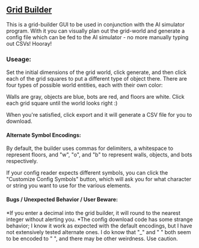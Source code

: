 ## [Grid Builder](https://ruitais.github.io/gridBuilder/)

This is a grid-builder GUI to be used in conjunction with the AI simulator program. With it you can visually plan out the grid-world and generate a config file which can be fed to the AI simulator - no more manually typing out CSVs! Hooray!

### Useage:
Set the initial dimensions of the grid world, click generate, and then click each of the grid squares to put a different type of object there. There are four types of possible world entities, each with their own color:

Walls are gray, objects are blue,
bots are red, and floors are white.
Click each grid square until the world looks right :)

When you're satisfied, click export and it will generate a CSV file for you to download.

#### Alternate Symbol Encodings:
By default, the builder uses commas for delimiters, a whitespace to represent floors, and "w", "o", and "b" to represent walls, objects, and bots respectively.

If your config reader expects different symbols, you can click the "Customize Config Symbols" button, which will ask you for what character or string you want to use for the various elements.

#### Bugs / Unexpected Behavior / User Beware:
*If you enter a decimal into the grid builder, it will round to the nearest integer without alerting you.
*The config download code has some strange behavior; I know it work as expected with the default encodings, but I have not extensively tested alternate ones. I do know that "_" and " " both seem to be encoded to " ", and there may be other weirdness. Use caution.
